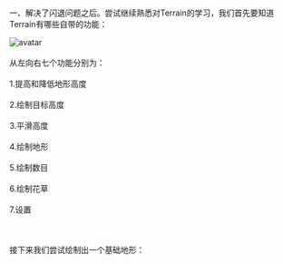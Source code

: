 </br>
</br>
一、解决了闪退问题之后。尝试继续熟悉对Terrain的学习，我们首先要知道Terrain有哪些自带的功能：

![avatar](https://i.loli.net/2018/05/31/5b0f81307273c.png)
</br>
</br>
从左向右七个功能分别为：</br></br>
1.提高和降低地形高度</br></br>2.绘制目标高度</br></br>3.平滑高度</br></br>4.绘制地形</br></br>5.绘制数目</br></br>6.绘制花草</br></br>7.设置
</br></br>
</br></br>
接下来我们尝试绘制出一个基础地形：

